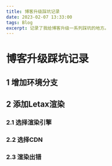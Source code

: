 ```yaml
---
title: 博客升级踩坑记录
date: 2023-02-07 13:33:00
tags: Blog
excerpt: 记录了我给博客升级一系列踩坑的地方。
---
```


# 博客升级踩坑记录

## 1 增加环境分支

## 2 添加Letax渲染

### 2.1 选择渲染引擎

### 2.2 选择CDN

### 2.3 渲染出错